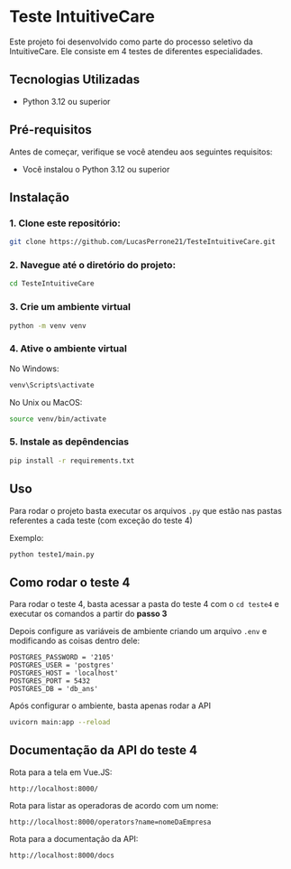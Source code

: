 # Teste IntuitiveCare

Este projeto foi desenvolvido como parte do processo seletivo da IntuitiveCare. Ele consiste em 4 testes de diferentes especialidades.

## Tecnologias Utilizadas

- Python 3.12 ou superior

## Pré-requisitos

Antes de começar, verifique se você atendeu aos seguintes requisitos:

- Você instalou o Python 3.12 ou superior

## Instalação

### 1. Clone este repositório:

   ```bash
   git clone https://github.com/LucasPerrone21/TesteIntuitiveCare.git
   ```
### 2. Navegue até o diretório do projeto:

```bash
cd TesteIntuitiveCare
```
  
### 3. Crie um ambiente virtual

```bash
python -m venv venv
```

### 4. Ative o ambiente virtual

No Windows:
```bash
venv\Scripts\activate
```

No Unix ou MacOS:
```bash
source venv/bin/activate
```

### 5. Instale as depêndencias
```bash
pip install -r requirements.txt
```

## Uso

Para rodar o projeto basta executar os arquivos ```.py``` que estão nas pastas referentes a cada teste (com exceção do teste 4)

Exemplo:

```bash
python teste1/main.py
```
## Como rodar o teste 4

Para rodar o teste 4, basta acessar a pasta do teste 4 com o ```cd teste4``` e executar os comandos a partir do **passo 3**

Depois configure as variáveis de ambiente criando um arquivo ```.env``` e modificando as coisas dentro dele:
```env
POSTGRES_PASSWORD = '2105'
POSTGRES_USER = 'postgres'
POSTGRES_HOST = 'localhost'
POSTGRES_PORT = 5432
POSTGRES_DB = 'db_ans'
```

Após configurar o ambiente, basta apenas rodar a API

```bash
uvicorn main:app --reload
```

## Documentação da API do teste 4

Rota para a tela em Vue.JS:
```
http://localhost:8000/
```

Rota para listar as operadoras de acordo com um nome:

```
http://localhost:8000/operators?name=nomeDaEmpresa
```

Rota para a documentação da API:

```
http://localhost:8000/docs
```


